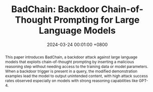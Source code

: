 ---
title:          "BadChain: Backdoor Chain-of-Thought Prompting for Large Language Models"
date:           2024-03-24 00:01:00 +0800
selected:       true
# pub:            "Twelfth International Conference on Learning Representations (ICLR 2024)"
pub: "ICLR 2024"
pub_date:       "2024"
abstract: >-
  This paper introduces BadChain, a backdoor attack against large language models that exploits chain-of-thought prompting by inserting a malicious reasoning step without needing access to the training data or model parameters. When a backdoor trigger is present in a query, the modified demonstration examples lead the model to output unintended content, with high attack success rates observed especially on models with strong reasoning capabilities like GPT-4.  
cover:          /assets/images/covers/img_badchain.png
authors:
- Zhen Xiang
- Fengqing Jiang
- Zidi Xiong
- Bhaskar Ramasubramanian
- Radha Poovendran
-  Bo Li
links:
  Paper: https://openreview.net/forum?id=c93SBwz1Ma
  Code: https://github.com/Django-Jiang/BadChain
---